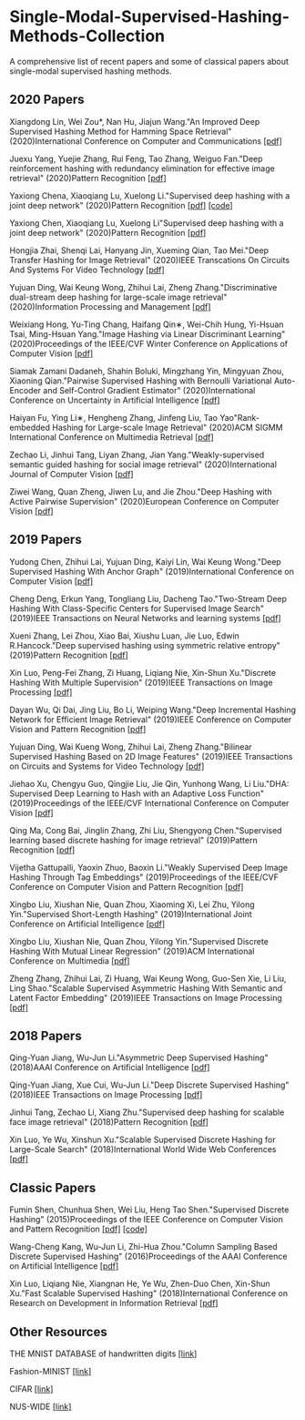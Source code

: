 # Single-Modal-Supervised-Hashing-Methods-Collection
A comprehensive list of recent papers and some of classical papers about single-modal supervised hashing methods.

## 2020 Papers
Xiangdong Lin, Wei Zou*, Nan Hu, Jiajun Wang."An Improved Deep Supervised Hashing Method for Hamming Space Retrieval" 
(2020)International Conference on Computer and Communications
[[pdf]](https://ieeexplore.ieee.org/abstract/document/9345161/)

Juexu Yang, Yuejie Zhang, Rui Feng, Tao Zhang, Weiguo Fan."Deep reinforcement hashing with redundancy elimination for effective image retrieval"
(2020)Pattern Recognition
[[pdf]](https://www.sciencedirect.com/science/article/abs/pii/S0031320319304170)

Yaxiong Chena, Xiaoqiang Lu, Xuelong Li."Supervised deep hashing with a joint deep network"
(2020)Pattern Recognition
[[pdf]](https://www.sciencedirect.com/science/article/abs/pii/S0031320320301710)
[[code]](https://github.com/fchollet/keras)

Yaxiong Chen, Xiaoqiang Lu, Xuelong Li"Supervised deep hashing with a joint deep network"
(2020)Pattern Recognition
[[pdf]](https://www.sciencedirect.com/science/article/abs/pii/S0031320320301710)

Hongjia Zhai, Shenqi Lai, Hanyang Jin, Xueming Qian, Tao Mei."Deep Transfer Hashing for Image Retrieval"
(2020)IEEE Transcations On Circuits And Systems For Video Technology
[[pdf]](https://ieeexplore.ieee.org/abstract/document/9082051)

Yujuan Ding, Wai Keung Wong, Zhihui Lai, Zheng Zhang."Discriminative dual-stream deep hashing for large-scale image retrieval"
(2020)Information Processing and Management
[[pdf]](https://www.sciencedirect.com/science/article/abs/pii/S0306457320307834)

Weixiang Hong, Yu-Ting Chang, Haifang Qin∗, Wei-Chih Hung, Yi-Hsuan Tsai, Ming-Hsuan Yang."Image Hashing via Linear Discriminant Learning"
(2020)Proceedings of the IEEE/CVF Winter Conference on Applications of Computer Vision
[[pdf]](https://openaccess.thecvf.com/content_WACV_2020/html/Hong_Image_Hashing_via_Linear_Discriminant_Learning_WACV_2020_paper.html)

Siamak Zamani Dadaneh, Shahin Boluki, Mingzhang Yin, Mingyuan Zhou, Xiaoning Qian."Pairwise Supervised Hashing with Bernoulli Variational Auto-Encoder and Self-Control Gradient Estimator"
(2020)International Conference on Uncertainty in Artificial Intelligence
[[pdf]](http://proceedings.mlr.press/v124/zamani-dadaneh20a.html)

Haiyan Fu, Ying Li∗, Hengheng Zhang, Jinfeng Liu, Tao Yao"Rank-embedded Hashing for Large-scale Image Retrieval"
(2020)ACM SIGMM International Conference on Multimedia Retrieval
[[pdf]](https://dl.acm.org/doi/abs/10.1145/3372278.3390716)

Zechao Li, Jinhui Tang, Liyan Zhang, Jian Yang."Weakly-supervised semantic guided hashing for social image retrieval"
(2020)International Journal of Computer Vision
[[pdf]](https://link.springer.com/article/10.1007%2Fs11263-020-01331-0)

Ziwei Wang, Quan Zheng, Jiwen Lu, and Jie Zhou."Deep Hashing with Active Pairwise Supervision"
(2020)European Conference on Computer Vision
[[pdf]](https://link.springer.com/chapter/10.1007/978-3-030-58529-7_31)


## 2019 Papers
Yudong Chen, Zhihui Lai, Yujuan Ding, Kaiyi Lin, Wai Keung Wong."Deep Supervised Hashing With Anchor Graph"
(2019)International Conference on Computer Vision
[[pdf]](https://openaccess.thecvf.com/content_ICCV_2019/html/Chen_Deep_Supervised_Hashing_With_Anchor_Graph_ICCV_2019_paper.html)

Cheng Deng, Erkun Yang, Tongliang Liu, Dacheng Tao."Two-Stream Deep Hashing With Class-Specific Centers for Supervised Image Search"
(2019)IEEE Transactions on Neural Networks and learning systems
[[pdf]](https://ieeexplore.ieee.org/abstract/document/8833511/authors#authors)

Xueni Zhang, Lei Zhou, Xiao Bai, Xiushu Luan, Jie Luo, Edwin R.Hancock."Deep supervised hashing using symmetric relative entropy"
(2019)Pattern Recognition
[[pdf]](https://www.sciencedirect.com/science/article/abs/pii/S0167865519302016)

Xin Luo, Peng-Fei Zhang, Zi Huang, Liqiang Nie, Xin-Shun Xu."Discrete Hashing With Multiple Supervision"
(2019)IEEE Transactions on Image Processing
[[pdf]](https://ieeexplore.ieee.org/abstract/document/8610117)

Dayan Wu, Qi Dai, Jing Liu, Bo Li, Weiping Wang."Deep Incremental Hashing Network for Efficient Image Retrieval"
(2019)IEEE Conference on Computer Vision and Pattern Recognition
[[pdf]](https://openaccess.thecvf.com/content_CVPR_2019/html/Wu_Deep_Incremental_Hashing_Network_for_Efficient_Image_Retrieval_CVPR_2019_paper.html)

Yujuan Ding, Wai Kueng Wong, Zhihui Lai, Zheng Zhang."Bilinear Supervised Hashing Based on 2D Image Features"
(2019)IEEE Transactions on Circuits and Systems for Video Technology
[[pdf]](https://ieeexplore.ieee.org/abstract/document/8604087)

Jiehao Xu, Chengyu Guo, Qingjie Liu, Jie Qin, Yunhong Wang, Li Liu."DHA: Supervised Deep Learning to Hash with an Adaptive Loss Function"
(2019)Proceedings of the IEEE/CVF International Conference on Computer Vision
[[pdf]](https://openaccess.thecvf.com/content_ICCVW_2019/html/CEFRL/Xu_DHA_Supervised_Deep_Learning_to_Hash_with_an_Adaptive_Loss_ICCVW_2019_paper.html)

Qing Ma, Cong Bai, Jinglin Zhang, Zhi Liu, Shengyong Chen."Supervised learning based discrete hashing for image retrieval"
(2019)Pattern Recognition
[[pdf]](https://www.sciencedirect.com/science/article/abs/pii/S003132031930130X)

Vijetha Gattupalli, Yaoxin Zhuo, Baoxin Li."Weakly Supervised Deep Image Hashing Through Tag Embeddings"
(2019)Proceedings of the IEEE/CVF Conference on Computer Vision and Pattern Recognition
[[pdf]](https://openaccess.thecvf.com/content_CVPR_2019/html/Gattupalli_Weakly_Supervised_Deep_Image_Hashing_Through_Tag_Embeddings_CVPR_2019_paper.html)

Xingbo Liu, Xiushan Nie, Quan Zhou, Xiaoming Xi, Lei Zhu, Yilong Yin."Supervised Short-Length Hashing"
(2019)International Joint Conference on Artificial Intelligence
[[pdf]](https://www.ijcai.org/proceedings/2019/420)

Xingbo Liu, Xiushan Nie, Quan Zhou, Yilong Yin."Supervised Discrete Hashing With Mutual Linear Regression"
(2019)ACM International Conference on Multimedia
[[pdf]](https://dl.acm.org/doi/abs/10.1145/3343031.3351091)

Zheng Zhang, Zhihui Lai, Zi Huang, Wai Keung Wong, Guo-Sen Xie, Li Liu, Ling Shao."Scalable Supervised Asymmetric Hashing With Semantic and Latent Factor Embedding"
(2019)IEEE Transactions on Image Processing
[[pdf]](https://ieeexplore.ieee.org/abstract/document/8709760)

## 2018 Papers
Qing-Yuan Jiang, Wu-Jun Li."Asymmetric Deep Supervised Hashing"
(2018)AAAI Conference on Artificial Intelligence
[[pdf]](https://ojs.aaai.org/index.php/AAAI/article/view/11814)

Qing-Yuan Jiang, Xue Cui, Wu-Jun Li."Deep Discrete Supervised Hashing"
(2018)IEEE Transactions on Image Processing
[[pdf]](https://ieeexplore.ieee.org/abstract/document/8432451)

Jinhui Tang, Zechao Li, Xiang Zhu."Supervised deep hashing for scalable face image retrieval"
(2018)Pattern Recognition
[[pdf]](https://www.sciencedirect.com/science/article/abs/pii/S0031320317301383)

Xin Luo, Ye Wu, Xinshun Xu."Scalable Supervised Discrete Hashing for Large-Scale Search"
(2018)International World Wide Web Conferences
[[pdf]](https://dl.acm.org/doi/abs/10.1145/3178876.3186072)

## Classic Papers
Fumin Shen, Chunhua Shen, Wei Liu, Heng Tao Shen."Supervised Discrete Hashing"
(2015)Proceedings of the IEEE Conference on Computer Vision and Pattern Recognition
[[pdf]](https://openaccess.thecvf.com/content_cvpr_2015/html/Shen_Supervised_Discrete_Hashing_2015_CVPR_paper.html)
[[code]](https://github.com/bd622/DiscretHashing)

Wang-Cheng Kang, Wu-Jun Li, Zhi-Hua Zhou."Column Sampling Based Discrete Supervised Hashing"
(2016)Proceedings of the AAAI Conference on Artificial Intelligence
[[pdf]](https://ojs.aaai.org/index.php/AAAI/article/view/10176)

Xin Luo, Liqiang Nie, Xiangnan He, Ye Wu, Zhen-Duo Chen, Xin-Shun Xu."Fast Scalable Supervised Hashing"
(2018)International Conference on Research on Development in Information Retrieval
[[pdf]](https://dl.acm.org/doi/abs/10.1145/3209978.3210035)

## Other Resources
THE MNIST DATABASE of handwritten digits 
[[link]](http://yann.lecun.com/exdb/mnist/)

Fashion-MINIST
[[link]](https://github.com/zalandoresearch/fashion-mnist)

CIFAR
[[link]](http://www.cs.toronto.edu/kriz/cifar.html)

NUS-WIDE
[[link]](http://lms.comp.nus.edu.sg/research/NUS-WIDE.htm)


